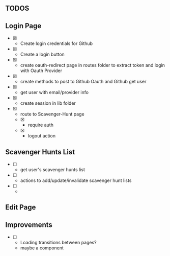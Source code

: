 ## TODOS

## Login Page

- [x] - Create login credentials for Github
- [x] - Create a login button
- [x] - create oauth-redirect page in routes folder to extract token and login with Oauth Provider
- [x] - create methods to post to Github Oauth and Github get user
- [x] - get user with email/provider info
- [x] - create session in lib folder
- [x] - route to Scavenger-Hunt page
  - [x] - require auth
  - [x] - logout action

## Scavenger Hunts List

- [ ] - get user's scavenger hunts list
- [ ] - actions to add/update/invalidate scavenger hunt lists
- [ ] -

## Edit Page

## Improvements

- [ ] - Loading transitions between pages?
  - maybe a component
